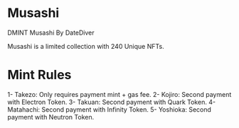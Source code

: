 # Musashi
DMINT Musashi By DateDiver


Musashi is a limited collection with 240 Unique NFTs.

# Mint Rules

1- Takezo:  Only requires payment mint + gas fee.
2- Kojiro: Second payment with Electron Token.
3- Takuan: Second payment with Quark Token.
4- Matahachi: Second payment with Infinity Token.
5- Yoshioka: Second payment with Neutron Token.
